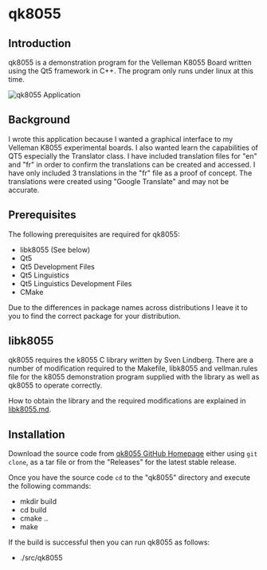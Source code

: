 # qk8055

## Introduction
qk8055 is a demonstration program for the Velleman K8055 Board written using the Qt5 framework in C++.  The program only runs under linux at this time.

![qk8055 Application](images/screenshot.png)

## Background
I wrote this application because I wanted a graphical interface to my Velleman K8055 experimental boards.  I also wanted learn the capabilities of QT5 especially the Translator class.  I have included translation files for "en" and "fr" in order to confirm the translations can be created and accessed. I have only included 3 translations in the "fr" file as a proof of concept.  The translations were created using "Google Translate" and may not be accurate.

## Prerequisites  
The following prerequisites are required for qk8055:   

  * libk8055  (See below)
  * Qt5
  * Qt5 Development Files
  * Qt5 Linguistics
  * Qt5 Linguistics Development Files
  * CMake

Due to the differences in package names across distributions I leave it to you to find the correct package for your distribution. 

## libk8055
qk8055 requires the k8055 C library written by Sven Lindberg.  There are a number of modification required to the Makefile, libk8055 and vellman.rules file for the k8055 demonstration program supplied with the library as well as qk8055 to operate correctly.

How to obtain the library and the required modifications are explained in [libk8055.md](libk8055.md).

## Installation
Download the source code from [qk8055 GitHub Homepage](https://github.com/g7mzr/qk8055) either using `git clone`, as a tar file or from the "Releases" for the latest stable release.

Once you have the source code `cd` to the "qk8055" directory and execute the following commands:

  * mkdir build
  * cd build
  * cmake ..
  * make

If the build is successful then you can run qk8055 as follows:

  * ./src/qk8055


